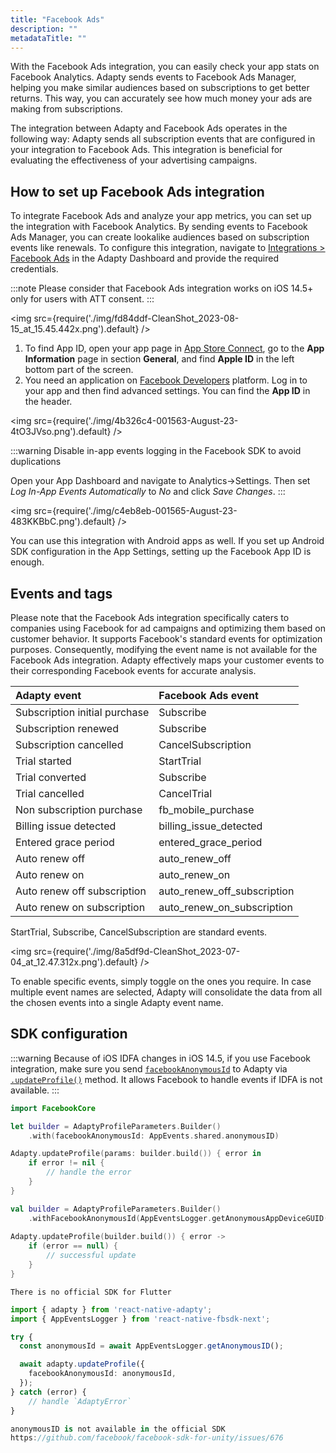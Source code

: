 ```yaml
---
title: "Facebook Ads"
description: ""
metadataTitle: ""
---
```


With the Facebook Ads integration, you can easily check your app stats on Facebook Analytics. Adapty sends events to Facebook Ads Manager, helping you make similar audiences based on subscriptions to get better returns. This way, you can accurately see how much money your ads are making from subscriptions.

The integration between Adapty and Facebook Ads operates in the following way: Adapty sends all subscription events that are configured in your integration to Facebook Ads. This integration is beneficial for evaluating the effectiveness of your advertising campaigns.

## How to set up Facebook Ads integration

To integrate Facebook Ads and analyze your app metrics, you can set up the integration with Facebook Analytics. By sending events to Facebook Ads Manager, you can create lookalike audiences based on subscription events like renewals. To configure this integration, navigate to [Integrations > Facebook Ads](https://app.adapty.io/integrations/facebookanalytics) in the Adapty Dashboard and provide the required credentials.

:::note
Please consider that Facebook Ads integration works on iOS 14.5+ only for users with ATT consent.
:::


<img
  src={require('./img/fd84ddf-CleanShot_2023-08-15_at_15.45.442x.png').default}
/>





1. To find App ID, open your app page in [App Store Connect](https://appstoreconnect.apple.com/), go to the **App Information** page in section **General**, and find **Apple ID** in the left bottom part of the screen.
2. You need an application on [Facebook Developers](https://developers.facebook.com/) platform. Log in to your app and then find advanced settings. You can find the **App ID** in the header.


<img
  src={require('./img/4b326c4-001563-August-23-4tO3JVso.png').default}
/>





:::warning
Disable in-app events logging in the Facebook SDK to avoid duplications

Open your App Dashboard and navigate to Analytics->Settings. Then set _Log In-App Events Automatically_ to _No_ and click _Save Changes_.
:::


<img
  src={require('./img/c4eb8eb-001565-August-23-483KKBbC.png').default}
/>





You can use this integration with Android apps as well. If you set up Android SDK configuration in the App Settings, setting up the Facebook App ID is enough.

## Events and tags

Please note that the Facebook Ads integration specifically caters to companies using Facebook for ad campaigns and optimizing them based on customer behavior. It supports Facebook's standard events for optimization purposes. Consequently, modifying the event name is not available for the Facebook Ads integration. Adapty effectively maps your customer events to their corresponding Facebook events for accurate analysis.

| Adapty event                  | Facebook Ads event          |
| :---------------------------- | :-------------------------- |
| Subscription initial purchase | Subscribe                   |
| Subscription renewed          | Subscribe                   |
| Subscription cancelled        | CancelSubscription          |
| Trial started                 | StartTrial                  |
| Trial converted               | Subscribe                   |
| Trial cancelled               | CancelTrial                 |
| Non subscription purchase     | fb_mobile_purchase          |
| Billing issue detected        | billing_issue_detected      |
| Entered grace period          | entered_grace_period        |
| Auto renew off                | auto_renew_off              |
| Auto renew on                 | auto_renew_on               |
| Auto renew off subscription   | auto_renew_off_subscription |
| Auto renew on subscription    | auto_renew_on_subscription  |

StartTrial, Subscribe, CancelSubscription are standard events.


<img
  src={require('./img/8a5df9d-CleanShot_2023-07-04_at_12.47.312x.png').default}
/>





To enable specific events, simply toggle on the ones you require. In case multiple event names are selected, Adapty will consolidate the data from all the chosen events into a single Adapty event name.

## SDK configuration

:::warning
Because of iOS IDFA changes in iOS 14.5, if you use Facebook integration, make sure you send [`facebookAnonymousId`](https://developers.facebook.com/docs/reference/iossdk/current/FBSDKCoreKit/classes/fbsdkappevents.html/) to Adapty via [`.updateProfile()`](setting-user-attributes)  method. It allows Facebook to handle events if IDFA is not available.
:::

```swift title="title="iOS (Swift)""
import FacebookCore

let builder = AdaptyProfileParameters.Builder()
    .with(facebookAnonymousId: AppEvents.shared.anonymousID)

Adapty.updateProfile(params: builder.build()) { error in
    if error != nil {
        // handle the error                        
    }
}
```
```kotlin title="title="Android (Kotlin)""
val builder = AdaptyProfileParameters.Builder()
    .withFacebookAnonymousId(AppEventsLogger.getAnonymousAppDeviceGUID(context))
  
Adapty.updateProfile(builder.build()) { error ->
    if (error == null) {
        // successful update
    }
}
```
```Text title="title="Flutter (Dart)""
There is no official SDK for Flutter
```
```typescript title="title="React Native (TS)""
import { adapty } from 'react-native-adapty';
import { AppEventsLogger } from 'react-native-fbsdk-next';

try {
  const anonymousId = await AppEventsLogger.getAnonymousID();

  await adapty.updateProfile({
    facebookAnonymousId: anonymousId,
  });
} catch (error) {
	// handle `AdaptyError`
}
```
```csharp title="title="Unity (C#)""
anonymousID is not available in the official SDK
https://github.com/facebook/facebook-sdk-for-unity/issues/676
```